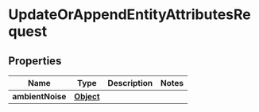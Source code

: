 

# UpdateOrAppendEntityAttributesRequest

## Properties

Name | Type | Description | Notes
------------ | ------------- | ------------- | -------------
**ambientNoise** | [**Object**](.md) |  | 



